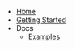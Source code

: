 * [Home](index.md)
* [Getting Started](getting-started/index.md)
* Docs
	* [Examples](docs/examples.md)

